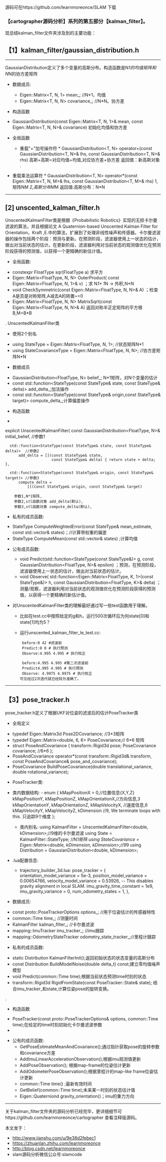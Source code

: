 
源码可在https://github.com/learnmoreonce/SLAM 下载



 
### 【cartographer源码分析】系列的第五部分【kalman_filter】。
现总结kalman_filter文件夹涉及到的主要功能：

##  【1】kalman_filter/gaussian_distribution.h

---


GaussianDistribution定义了多个变量的高斯分布。构造函数是N*1的均值矩阵和N*N的协方差矩阵

- 数据成员:
    *  Eigen::Matrix<T, N, 1> mean_;       //N*1，均值 
    *  Eigen::Matrix<T, N, N> covariance_; //N*N。协方差

- 构造函数
* GaussianDistribution(const Eigen::Matrix<T, N, 1>& mean,
                       const Eigen::Matrix<T, N, N>& covariance)
    初始化均值和协方差


* 全局函数
  - 重载"+"加号操作符
        * GaussianDistribution<T, N> operator+(const GaussianDistribution<T, N>& lhs,
                                     const GaussianDistribution<T, N>& rhs) 
高斯+高斯=对应均值+均值,对应协方差+协方差
返回值：新高斯对象
.

 - 重载乘法运算符
       * GaussianDistribution<T, N> operator*(const Eigen::Matrix<T, N, M>& lhs,
                                     const GaussianDistribution<T, M>& rhs)
1,矩阵N*M
2,高斯分布M*M
返回值:高斯分布：N*N

---

## [2] unscented_kalman_filter.h

UnscentedKalmanFilter类是根据《Probabilistic Robotics》实现的无损卡尔曼滤波的算法，并且根据论文
 A Quaternion-based Unscented Kalman Filter for Orientation，Kraft ,E.中的算法，扩展到了处理非线性噪声和传感器。卡尔曼滤波器的操作包括两个阶段：预测与更新。在预测阶段，滤波器使用上一状态的估计，做出对当前状态的估计。在更新阶段，滤波器利用对当前状态的观测值优化在预测阶段获得的预测值，以获得一个更精确的新估计值。


- 全局函数:
 *  constexpr FloatType sqr(FloatType a)  求平方
 *  Eigen::Matrix<FloatType, N, N> OuterProduct( const Eigen::Matrix<FloatType, N, 1>& v) ；求 N*1× 1*N -> 外积,N*N
 *  void CheckSymmetric(const Eigen::Matrix<FloatType, N, N>& A) ；检查A是否是对称矩阵,A减去A的转置~=0
 *  Eigen::Matrix<FloatType, N, N> MatrixSqrt(const Eigen::Matrix<FloatType, N, N>& A)  返回对称半正定矩阵的平方根B,M=B*B

.
UnscentedKalmanFilter类

 - 使用2个别名
  *  using StateType = Eigen::Matrix<FloatType, N, 1>;           //状态矩阵N*1
  *  using StateCovarianceType = Eigen::Matrix<FloatType, N, N>; //协方差矩阵N*N

 -  数据成员
  * GaussianDistribution<FloatType, N> belief_; N*1矩阵，对N个变量的估计
  *  const std::function<StateType(const StateType& state, const StateType& delta)> add_delta_;加法操作
  *  const std::function<StateType(const StateType& origin,const StateType& target)> compute_delta_;计算偏差操作


 -  构造函数
  *  
  explicit UnscentedKalmanFilter(
      const GaussianDistribution<FloatType, N>& initial_belief,                 //参数1

      std::function<StateType(const StateType& state, const StateType& delta)>  //参数2
          add_delta = [](const StateType& state,
                         const StateType& delta) { return state + delta; },
                         
      std::function<StateType(const StateType& origin, const StateType& target)> //参数3
          compute_delta =
              [](const StateType& origin, const StateType& target) 
              
        参数1,N*1矩阵,
        参数2,stl函数对象 add_delta(默认),
        参数3,stl函数对象 compute_delta(默认),
              

 - 私有的成员函数:
  * StateType ComputeWeightedError(const StateType& mean_estimate,
                                 const std::vector<StateType>& states)；//计算带权重的偏差
  * StateType ComputeMean(const std::vector<StateType>& states) ;计算均值

 - 公有成员函数:
     *   void Predict(std::function<StateType(const StateType&)> g, const GaussianDistribution<FloatType, N>& epsilon) ；预测，在预测阶段，滤波器使用上一状态的估计，做出对当前状态的估计。
     *   void Observe( std::function<Eigen::Matrix<FloatType, K, 1>(const StateType&)> h, const GaussianDistribution<FloatType, K>& delta) ；测量/观察，滤波器利用对当前状态的观测值优化在预测阶段获得的预测值，以获得一个更精确的新估计值。
 

 -  对UnscentedKalmanFilter类的理解最好通过写一些test函数用于理解。
     * 比如在test.cc中按照给定的g和h，运行500次循环后为何state[0]和state[1]均为5？
     *  运行unscented_kalman_filter_le_test.cc: 
     
             before:0 42 #滤波前
             Predict:0 0 # 执行预测
             Observe:4.995 4.995 # 执行校正

             before:4.995 4.995 #第二次滤波前
             Predict4.995 4.995 # 执行预测
             Observe: 4.9975 4.9975 # 执行校正
            可见经过2次迭代就已经较为准确了。 

---

## 【3】pose_tracker.h

pose_tracker.h定义了根据UKF对位姿的滤波后的估计PoseTracker类
 
- 全局定义
 * typedef Eigen::Matrix3d Pose2DCovariance; //3*3矩阵
 * typedef Eigen::Matrix<double, 6, 6> PoseCovariance;// 6*6 矩阵
 * struct PoseAndCovariance {
  transform::Rigid3d pose;
  PoseCovariance covariance; //6*6
};
  * PoseAndCovariance operator*(const transform::Rigid3d& transform,
                            const PoseAndCovariance& pose_and_covariance); 
  * PoseCovariance BuildPoseCovariance(double translational_variance,
                                   double rotational_variance);
 
- PoseTracker类:
 * 类内数据结构:
        -  enum {
    kMapPositionX = 0,//位置信息{X,Y,Z}
    kMapPositionY,
    kMapPositionZ,
    kMapOrientationX,//方向信息,3
    kMapOrientationY,
    kMapOrientationZ,
    kMapVelocityX,   //速度信息,6
    kMapVelocityY,
    kMapVelocityZ,
    kDimension  //9, We terminate loops with this. 只追踪9个维度
  };

    - 类内别名:
  using KalmanFilter = UnscentedKalmanFilter<double, kDimension>;//9维的卡尔曼滤波
  using State = KalmanFilter::StateType;                         //N*1矩阵
  using StateCovariance = Eigen::Matrix<double, kDimension, kDimension>;//9*9
  using Distribution = GaussianDistribution<double, kDimension>;
  
* .lua配置信息:
    -   trajectory_builder_3d.lua:
   pose_tracker = {
      orientation_model_variance = 5e-3,
      position_model_variance = 0.00654766,
      velocity_model_variance = 0.53926,
      -- This disables gravity alignment in local SLAM.
      imu_gravity_time_constant = 1e9,
      imu_gravity_variance = 0,
      num_odometry_states = 1,
    },
* 数据成员:
 -  const proto::PoseTrackerOptions options_; //用于位姿估计的传感器特性
 -  common::Time time_;                       //测量时间
 -  KalmanFilter kalman_filter_;              //卡尔曼滤波
 -  mapping::ImuTracker imu_tracker_;         //imu跟踪
 -  mapping::OdometryStateTracker odometry_state_tracker_;//里程计跟踪

* 私有的成员函数:
 -  static Distribution KalmanFilterInit();返回初始状态的状态变量的高斯分布
 -  const Distribution BuildModelNoise(double delta_t) const;建立零均值噪声模型
 -  void Predict(common::Time time);根据当前状态预测time时刻的状态
 -  transform::Rigid3d RigidFromState(const PoseTracker::State& state); 结合imu_tracker_和state,计算位姿pose的旋转变换。

.

* 构造函数
 -  PoseTracker(const proto::PoseTrackerOptions& options, common::Time time);在给定的time时刻初始化卡尔曼滤波参数
 -  
*  公有的成员函数:
    -   GetPoseEstimateMeanAndCovariance();通过指针获取pose的旋转参数和covariance方差
    -   AddImuLinearAccelerationObservation();根据imu观测值更新
    -   AddPoseObservation(); 根据map-frame的位姿估计更新
    -   AddOdometerPoseObservation();根据里程计的map-like frame位姿估计更新
    -   common::Time time() ;最新有效时间
    -   GetBelief(common::Time time);未来某一时刻的状态估计值
    -   Eigen::Quaterniond gravity_orientation()；imu的重力方向


---
 

关于kalman_filter文件夹的源码分析已经完毕，更详细细节可https://github.com/learnmoreonce/cartographer 查看注释版源码。


本文发于：
*  http://www.jianshu.com/u/9e38d2febec1
*  https://zhuanlan.zhihu.com/learnmoreonce
*  http://blog.csdn.net/learnmoreonce
*  slam源码分析微信公众号:slamcode
